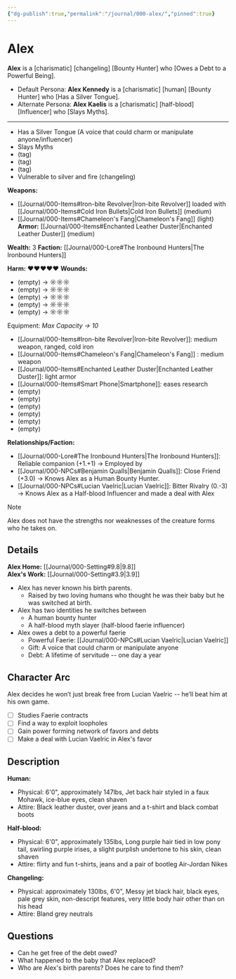 ```yaml
---
{"dg-publish":true,"permalink":"/journal/000-alex/","pinned":true}
---
```


# Alex

**Alex** is a \[charismatic] \[changeling] \[Bounty Hunter] who \[Owes a Debt to a Powerful Being].
* Default Persona: **Alex Kennedy** is a \[charismatic] \[human] \[Bounty Hunter] who \[Has a Silver Tongue].
* Alternate Persona: **Alex Kaelis** is a \[charismatic] \[half-blood] \[Influencer] who \[Slays Myths].

***
* Has a Silver Tongue (A voice that could charm or manipulate anyone/influencer)
* Slays Myths
* (tag)
* (tag)
* (tag)
* Vulnerable to silver and fire (changeling)

**Weapons:** 
* [[Journal/000-Items#Iron-bite Revolver\|Iron-bite Revolver]] loaded with [[Journal/000-Items#Cold Iron Bullets\|Cold Iron Bullets]] (medium)
* [[Journal/000-Items#Chameleon's Fang\|Chameleon's Fang]] (light)
**Armor:** [[Journal/000-Items#Enchanted Leather Duster\|Enchanted Leather Duster]] (medium)

**Wealth:** 3
**Faction:** [[Journal/000-Lore#The Ironbound Hunters\|The Ironbound Hunters]]

**Harm:** ♥♥♥♥♥
**Wounds:**
* (empty) → ☼☼☼
* (empty) → ☼☼☼
* (empty) → ☼☼☼
* (empty) → ☼☼☼
* (empty) → ☼☼☼

Equipment: _Max Capacity → 10_
* [[Journal/000-Items#Iron-bite Revolver\|Iron-bite Revolver]]: medium weapon, ranged, cold iron
* [[Journal/000-Items#Chameleon's Fang\|Chameleon's Fang]] : medium weapon
* [[Journal/000-Items#Enchanted Leather Duster\|Enchanted Leather Duster]]: light armor
* [[Journal/000-Items#Smart Phone\|Smartphone]]: eases research
* (empty)
* (empty)
* (empty)
* (empty)
* (empty)
* (empty)

**Relationships/Faction:**
* [[Journal/000-Lore#The Ironbound Hunters\|The Ironbound Hunters]]: Reliable companion (+1.+1) → Employed by
* [[Journal/000-NPCs#Benjamin Qualls\|Benjamin Qualls]]: Close Friend (+3.0) → Knows Alex as a Human Bounty Hunter.
* [[Journal/000-NPCs#Lucian Vaelric\|Lucian Vaelric]]: Bitter Rivalry (0.-3)  → Knows Alex as a Half-blood Influencer and made a deal with Alex

> [!note]
> Alex does not have the strengths nor weaknesses of the creature forms who he takes on.

## Details

**Alex Home:** [[Journal/000-Setting#9.8\|9.8]]  
**Alex's Work:** [[Journal/000-Setting#3.9\|3.9]]  

* Alex has never known his birth parents. 
    * Raised by two loving humans who thought he was their baby but he was switched at birth.
* Alex has two identities he switches between
    * A human bounty hunter
    * A half-blood myth slayer (half-blood faerie influencer)
* Alex owes a debt to a powerful faerie
    * Powerful Faerie: [[Journal/000-NPCs#Lucian Vaelric\|Lucian Vaelric]]
    * Gift: A voice that could charm or manipulate anyone
    * Debt: A lifetime of servitude -- one day a year

## Character Arc

Alex decides he won’t just break free from Lucian Vaelric -- he’ll beat him at his own game.

- [ ] Studies Faerie contracts
- [ ] Find a way to exploit loopholes
- [ ] Gain power forming network of favors and debts
- [ ] Make a deal with Lucian Vaelric in Alex's favor

## Description

**Human:** 
* Physical: 6'0", approximately 147lbs, Jet back hair styled in a faux Mohawk, ice-blue eyes, clean shaven
* Attire: Black leather duster, over jeans and a t-shirt and black combat boots

**Half-blood:**
* Physical: 6'0", approximately 135lbs, Long purple hair tied in low pony tail, swirling purple irises, a slight purplish undertone to his skin, clean shaven
* Attire: flirty and fun t-shirts, jeans and a pair of bootleg Air-Jordan Nikes

**Changeling:**
* Physical: approximately 130lbs, 6'0", Messy jet black hair, black eyes, pale grey skin, non-descript features, very little body hair other than on his head
* Attire: Bland grey neutrals

## Questions

* Can he get free of the debt owed?
* What happened to the baby that Alex replaced?
* Who are Alex's birth parents? Does he care to find them?